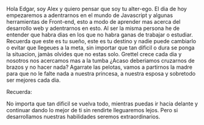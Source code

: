 Hola Edgar, soy Alex y quiero pensar que soy tu alter-ego.
El dia de hoy empezaremos a adentrarnos en el mundo de Javascript y algunas herramientas de Front-end, esto a modo de aprender mas acerca del desarrollo web y adentrarnos en esto. 
Al ser la misma persona he de entender que habra dias en los que no habra ganas de trabajar o estudiar.
Recuerda que este es tu sueño, este es tu destino y nadie puede cambiarlo o evitar que llegeues a la meta, sin importar que tan dificil o dura se ponga la situacion, jamàs olvides que no estas solo.
Grettel crece cada dia y nosotros nos acercamos mas a la tumba ¿Acaso deberiamos cruzarnos de brazos y no hacer nada?
Agarrate las pelotas, vamos a partirnos la madre para que no le falte nada a nuestra princesa, a nuestra esposa y sobretodo ser mejores cada dia. 

Recuerda:

No importa que tan dificil se vuelva todo, mientras puedas ir hacia delante y continuar dando lo mejor de ti sin rendirte lleguaremos lejos. Pero si desarrollamos nuestras habilidades seremos extraordinarios.
